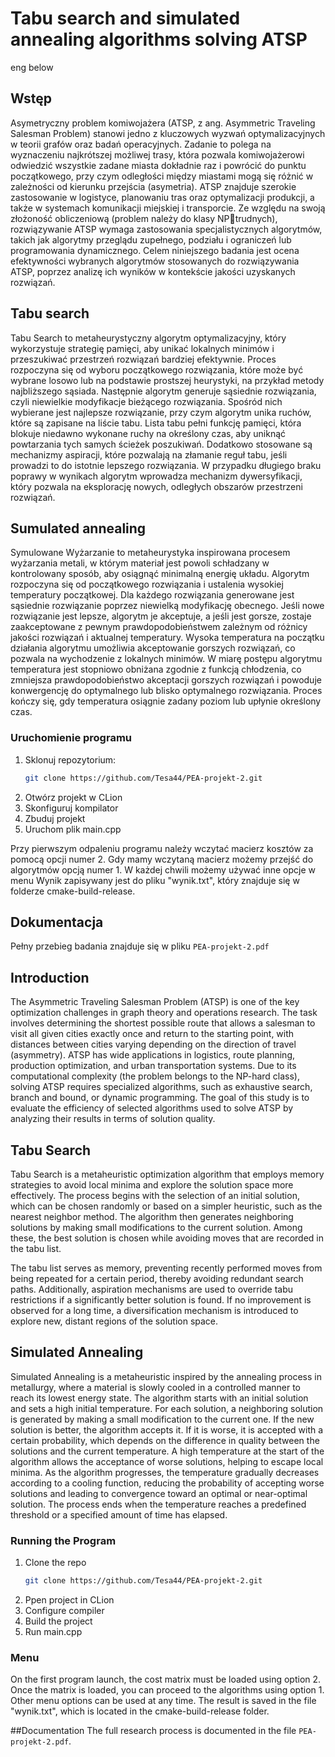 ﻿# Tabu search and simulated annealing algorithms solving ATSP
 eng below
## Wstęp
Asymetryczny problem komiwojażera (ATSP, z ang. Asymmetric Traveling 
Salesman Problem) stanowi jedno z kluczowych wyzwań optymalizacyjnych 
w teorii grafów oraz badań operacyjnych. Zadanie to polega na wyznaczeniu 
najkrótszej możliwej trasy, która pozwala komiwojażerowi odwiedzić 
wszystkie zadane miasta dokładnie raz i powrócić do punktu początkowego, 
przy czym odległości między miastami mogą się różnić w zależności od 
kierunku przejścia (asymetria). ATSP znajduje szerokie zastosowanie w 
logistyce, planowaniu tras oraz optymalizacji produkcji, a także w systemach 
komunikacji miejskiej i transporcie.
Ze względu na swoją złożoność obliczeniową (problem należy do klasy NPtrudnych), rozwiązywanie ATSP wymaga zastosowania specjalistycznych 
algorytmów, takich jak algorytmy przeglądu zupełnego, podziału i ograniczeń 
lub programowania dynamicznego. Celem niniejszego badania jest ocena 
efektywności wybranych algorytmów stosowanych do rozwiązywania ATSP, 
poprzez analizę ich wyników w kontekście jakości uzyskanych rozwiązań. 

## Tabu search
Tabu Search to metaheurystyczny algorytm optymalizacyjny, który 
wykorzystuje strategię pamięci, aby unikać lokalnych minimów i 
przeszukiwać przestrzeń rozwiązań bardziej efektywnie. Proces rozpoczyna 
się od wyboru początkowego rozwiązania, które może być wybrane losowo 
lub na podstawie prostszej heurystyki, na przykład metody najbliższego 
sąsiada. Następnie algorytm generuje sąsiednie rozwiązania, czyli niewielkie 
modyfikacje bieżącego rozwiązania. Spośród nich wybierane jest najlepsze 
rozwiązanie, przy czym algorytm unika ruchów, które są zapisane na liście 
tabu. Lista tabu pełni funkcję pamięci, która blokuje niedawno wykonane 
ruchy na określony czas, aby uniknąć powtarzania tych samych ścieżek 
poszukiwań. Dodatkowo stosowane są mechanizmy aspiracji, które pozwalają 
na złamanie reguł tabu, jeśli prowadzi to do istotnie lepszego rozwiązania. W 
przypadku długiego braku poprawy w wynikach algorytm wprowadza 
mechanizm dywersyfikacji, który pozwala na eksplorację nowych, odległych 
obszarów przestrzeni rozwiązań.

## Sumulated annealing
Symulowane Wyżarzanie to metaheurystyka inspirowana procesem 
wyżarzania metali, w którym materiał jest powoli schładzany w kontrolowany 
sposób, aby osiągnąć minimalną energię układu. Algorytm rozpoczyna się od 
początkowego rozwiązania i ustalenia wysokiej temperatury początkowej. Dla 
każdego rozwiązania generowane jest sąsiednie rozwiązanie poprzez 
niewielką modyfikację obecnego. Jeśli nowe rozwiązanie jest lepsze, algorytm 
je akceptuje, a jeśli jest gorsze, zostaje zaakceptowane z pewnym 
prawdopodobieństwem zależnym od różnicy jakości rozwiązań i aktualnej 
temperatury. Wysoka temperatura na początku działania algorytmu umożliwia 
akceptowanie gorszych rozwiązań, co pozwala na wychodzenie z lokalnych 
minimów. W miarę postępu algorytmu temperatura jest stopniowo obniżana 
zgodnie z funkcją chłodzenia, co zmniejsza prawdopodobieństwo akceptacji 
gorszych rozwiązań i powoduje konwergencję do optymalnego lub blisko 
optymalnego rozwiązania. Proces kończy się, gdy temperatura osiągnie zadany 
poziom lub upłynie określony czas.

### Uruchomienie programu
1. Sklonuj repozytorium:
    ```sh
   git clone https://github.com/Tesa44/PEA-projekt-2.git
2. Otwórz projekt w CLion
3. Skonfiguruj kompilator
4. Zbuduj projekt
5. Uruchom plik main.cpp

Przy pierwszym odpaleniu programu należy wczytać macierz kosztów za pomocą opcji numer 2.
Gdy mamy wczytaną macierz możemy przejść do algorytmów opcją numer 1. W każdej chwili możemy używać inne opcje w menu
Wynik zapisywany jest do pliku "wynik.txt", który znajduje się w folderze cmake-build-release.

## Dokumentacja
Pełny przebieg badania znajduje się w pliku `PEA-projekt-2.pdf`

## Introduction
The Asymmetric Traveling Salesman Problem (ATSP) is one of the key optimization challenges in graph theory and operations research. The task involves determining the shortest possible route that allows a salesman to visit all given cities exactly once and return to the starting point, with distances between cities varying depending on the direction of travel (asymmetry). ATSP has wide applications in logistics, route planning, production optimization, and urban transportation systems. Due to its computational complexity (the problem belongs to the NP-hard class), solving ATSP requires specialized algorithms, such as exhaustive search, branch and bound, or dynamic programming. The goal of this study is to evaluate the efficiency of selected algorithms used to solve ATSP by analyzing their results in terms of solution quality.
## Tabu Search

Tabu Search is a metaheuristic optimization algorithm that employs memory strategies to avoid local minima and explore the solution space more effectively. The process begins with the selection of an initial solution, which can be chosen randomly or based on a simpler heuristic, such as the nearest neighbor method. The algorithm then generates neighboring solutions by making small modifications to the current solution. Among these, the best solution is chosen while avoiding moves that are recorded in the tabu list.

The tabu list serves as memory, preventing recently performed moves from being repeated for a certain period, thereby avoiding redundant search paths. Additionally, aspiration mechanisms are used to override tabu restrictions if a significantly better solution is found. If no improvement is observed for a long time, a diversification mechanism is introduced to explore new, distant regions of the solution space.

## Simulated Annealing
Simulated Annealing is a metaheuristic inspired by the annealing process in metallurgy, where a material is slowly cooled in a controlled manner to reach its lowest energy state. The algorithm starts with an initial solution and sets a high initial temperature. For each solution, a neighboring solution is generated by making a small modification to the current one. If the new solution is better, the algorithm accepts it. If it is worse, it is accepted with a certain probability, which depends on the difference in quality between the solutions and the current temperature. A high temperature at the start of the algorithm allows the acceptance of worse solutions, helping to escape local minima. As the algorithm progresses, the temperature gradually decreases according to a cooling function, reducing the probability of accepting worse solutions and leading to convergence toward an optimal or near-optimal solution. The process ends when the temperature reaches a predefined threshold or a specified amount of time has elapsed.

### Running the Program
1. Clone the repo
    ```sh
   git clone https://github.com/Tesa44/PEA-projekt-2.git
2. Ppen project in CLion
3. Configure compiler
4. Build the project
5. Run main.cpp

### Menu
On the first program launch, the cost matrix must be loaded using option 2.
Once the matrix is loaded, you can proceed to the algorithms using option 1. Other menu options can be used at any time.
The result is saved in the file "wynik.txt", which is located in the cmake-build-release folder.

##Documentation
The full research process is documented in the file `PEA-projekt-2.pdf`.
